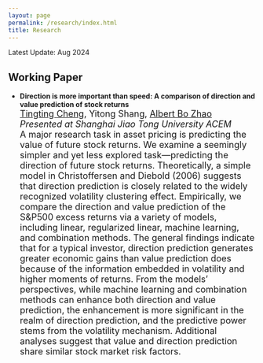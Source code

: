 ```yaml
---
layout: page
permalink: /research/index.html
title: Research
---
```


Latest Update: Aug 2024&nbsp;

## Working Paper

- **Direction is more important than speed: A comparison of direction and value prediction of stock returns**<br>
<font size=4>[Tingting Cheng](https://sites.google.com/site/tingtingcheng2014/home), Yitong Shang, [Albert Bo Zhao](https://abzhaobo.github.io/)<br>_Presented at Shanghai Jiao Tong University ACEM_<br>A major research task in asset pricing is predicting the value of future stock returns. We examine a seemingly simpler and yet less explored task—predicting the direction of future stock returns. Theoretically, a simple model in Christoffersen and Diebold (2006) suggests that direction prediction is closely related to the widely recognized volatility clustering effect. Empirically, we compare the direction and value prediction of the S&P500 excess returns via a variety of models, including linear, regularized linear, machine learning, and combination methods. The general findings indicate that for a typical investor, direction prediction generates greater economic gains than value prediction does because of the information embedded in volatility and higher moments of returns. From the models’ perspectives, while machine learning and combination methods can enhance both direction and value prediction, the enhancement is more significant in the realm of direction prediction, and the predictive power stems from the volatility mechanism. Additional analyses suggest that value and direction prediction share similar stock market risk factors.</font>

  <br>
